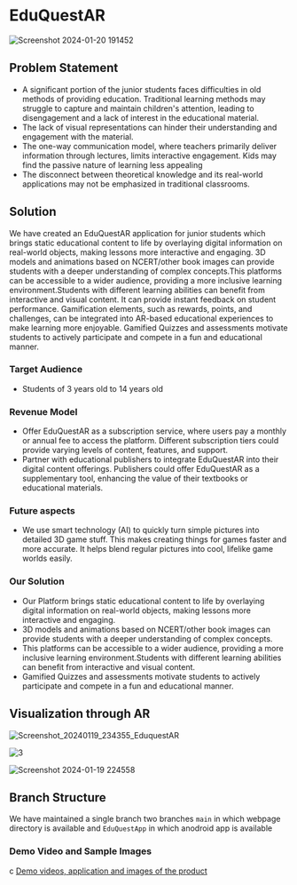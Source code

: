 # EduQuestAR


![Screenshot 2024-01-20 191452](https://github.com/Dev-anshika98/EduQuestAR-NSUT/assets/123721290/76708ff1-587d-44db-9140-ff975c1403d0)


## Problem Statement

- A significant portion of the junior students faces difficulties in old methods of providing education. Traditional learning methods may struggle to capture and maintain children's attention, leading to 
  disengagement and a lack of interest in the educational material.
- The lack of visual representations can hinder their understanding and engagement with the material.
- The one-way communication model, where teachers primarily deliver information through lectures, limits interactive engagement. Kids may find the passive nature of learning less appealing
- The disconnect between theoretical knowledge and its real-world applications may not be emphasized in traditional classrooms. 
  


## Solution
We have created an EduQuestAR application for junior students which brings static educational content to life by overlaying digital information on real-world objects, making lessons more interactive and engaging.
3D models and animations based on NCERT/other book images can provide students with a deeper understanding of complex concepts.This platforms can be accessible to a wider audience, providing a more inclusive learning environment.Students with different learning abilities can benefit from interactive and visual content. It can provide instant feedback on student performance. Gamification elements, such as rewards, points, and challenges, can be integrated into AR-based educational experiences to make learning more enjoyable. Gamified Quizzes and assessments motivate students to actively participate and compete in a fun and educational manner.


### Target Audience 
- Students of 3 years old to 14 years old


### Revenue Model
- Offer EduQuestAR as a subscription service, where users pay a monthly or annual fee to access the platform. Different subscription tiers could provide varying levels of content, features, and support.
- Partner with educational publishers to integrate EduQuestAR into their digital content offerings. Publishers could offer EduQuestAR as a supplementary tool, enhancing the value of their textbooks or educational materials.

  
### Future aspects
- We use smart technology (AI) to quickly turn simple pictures into detailed 3D game stuff. This makes creating things for games faster and more accurate. It helps blend regular pictures into cool, lifelike game worlds easily.


### Our Solution
- Our Platform brings static educational content to life by overlaying digital information on real-world objects, making lessons more interactive and engaging.
- 3D models and animations based on NCERT/other book images can provide students with a deeper understanding of complex concepts.
- This platforms can be accessible to a wider audience, providing a more inclusive learning environment.Students with different learning abilities can benefit from interactive and visual content.
- Gamified Quizzes and assessments motivate students to actively participate and compete in a fun and educational manner.





## Visualization through AR
![Screenshot_20240119_234355_EduquestAR](https://github.com/Dev-anshika98/EduQuestAR-NSUT/assets/123721290/b0c148a2-b627-47e7-92dc-0ea68dd6b71c)


![3](https://github.com/Dev-anshika98/EduQuestAR-NSUT/assets/123721290/f6a8fd97-445f-483d-988e-81bf1d52e7f2)


![Screenshot 2024-01-19 224558](https://github.com/Dev-anshika98/EduQuestAR-NSUT/assets/123721290/66f78785-5fef-46c1-8859-4f09cf7bf8da)









## Branch Structure

We have maintained a single branch  two branches `main` in which webpage directory is available  and `EduQuestApp` in which anodroid app is available 

### Demo Video and Sample Images
c
[Demo videos, application and images of the product](  https://youtu.be/HJnAZqbCr5U?si=Cap6uEpytM6iDVx_)
